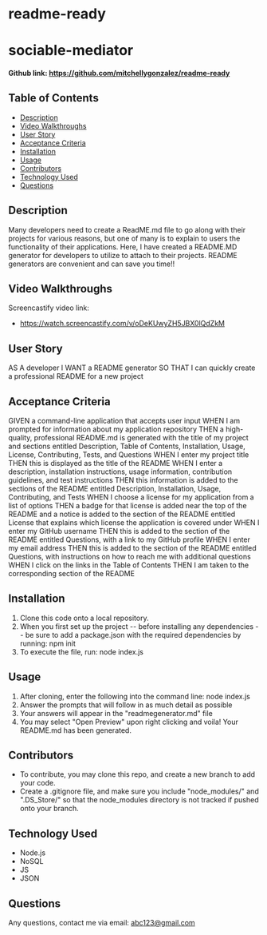 # readme-ready

# sociable-mediator
#### Github link:  https://github.com/mitchellygonzalez/readme-ready

## Table of Contents
* [Description](#description)
* [Video Walkthroughs](#description)
* [User Story](#user-story)
* [Acceptance Criteria](#acceptance-criteria)
* [Installation](#installation)
* [Usage](#usage)
* [Contributors](#contributors)
* [Technology Used](#technology-used)
* [Questions](#questions)
 
## Description
Many developers need to create a ReadME.md file to go along with their projects for various reasons, but one of many is to explain to users the functionality of their applications. Here, I have created a README.MD generator for developers to utilize to attach to their projects. README generators are convenient and can save you time!!


## Video Walkthroughs
Screencastify video link:
 - https://watch.screencastify.com/v/oDeKUwyZH5JBX0lQdZkM


## User Story
AS A developer
I WANT a README generator
SO THAT I can quickly create a professional README for a new project

## Acceptance Criteria
GIVEN a command-line application that accepts user input
WHEN I am prompted for information about my application repository
THEN a high-quality, professional README.md is generated with the title of my project and sections entitled Description, Table of Contents, Installation, Usage, License, Contributing, Tests, and Questions
WHEN I enter my project title
THEN this is displayed as the title of the README
WHEN I enter a description, installation instructions, usage information, contribution guidelines, and test instructions
THEN this information is added to the sections of the README entitled Description, Installation, Usage, Contributing, and Tests
WHEN I choose a license for my application from a list of options
THEN a badge for that license is added near the top of the README and a notice is added to the section of the README entitled License that explains which license the application is covered under
WHEN I enter my GitHub username
THEN this is added to the section of the README entitled Questions, with a link to my GitHub profile
WHEN I enter my email address
THEN this is added to the section of the README entitled Questions, with instructions on how to reach me with additional questions
WHEN I click on the links in the Table of Contents
THEN I am taken to the corresponding section of the README

## Installation
1. Clone this code onto a local repository.
2. When you first set up the project -- before installing any dependencies -- be sure to add a package.json with the required dependencies by running: npm init 
3. To execute the file, run: node index.js 


## Usage
1. After cloning, enter the following into the command line: node index.js
2. Answer the prompts that will follow in as much detail as possible
3. Your answers will appear in the "readmegenerator.md" file
4. You may select "Open Preview" upon right clicking and voila! Your README.md has been generated. 

## Contributors
- To contribute, you may clone this repo, and create a new branch to add your code. 
- Create a .gitignore file, and make sure you include "node_modules/" and ".DS_Store/" so that the node_modules directory is not tracked if pushed onto your branch. 

## Technology Used
- Node.js
- NoSQL
- JS
- JSON

## Questions
Any questions, contact me via email: abc123@gmail.com


